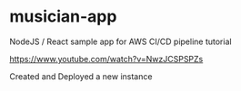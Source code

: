 # musician-app
NodeJS / React sample app for AWS CI/CD pipeline tutorial

https://www.youtube.com/watch?v=NwzJCSPSPZs


Created and Deployed a new instance
